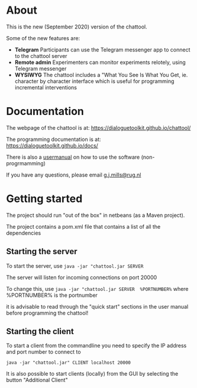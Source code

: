 # About

This is the new (September 2020) version of the chattool.

Some of the new features are:

- **Telegram** Participants can use the Telegram messenger app to connect to the chattool server
- **Remote admin** Experimenters can monitor experiments relotely, using Telegram messenger
- **WYSIWYG** The chattool includes a "What You See Is What You Get, ie. character by character interface which is useful for programming incremental interventions


# Documentation

The webpage of the chattool is at: https://dialoguetoolkit.github.io/chattool/

The programming documentation is at:   https://dialoguetoolkit.github.io/docs/

There is also a [usermanual](docs/usermanual/usermanual.pdf) on how to use the software (non-progrmamming)

If you have any questions, please email g.j.mills@rug.nl

# Getting started

The project should run "out of the box" in netbeans (as a Maven project).

The project contains a pom.xml file that contains a list of all the dependencies

## Starting the server

To start the server, use ```java -jar "chattool.jar SERVER``` 

The server will listen for incoming connections on port 20000

To change this, use ```java -jar "chattool.jar SERVER  %PORTNUMBER%```  where %PORTNUMBER% is the portnumber

it is advisable to read through the "quick start" sections in the user manual before programming the chattool!


## Starting the client

To start a client from the commandline you need to specify the IP address and port number to connect to

```java -jar "chattool.jar" CLIENT localhost 20000```

It is also possible to start clients (locally) from the GUI by selecting the button "Additional Client" 



